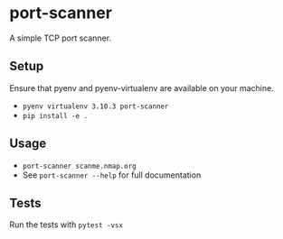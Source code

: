 # port-scanner

A simple TCP port scanner.

## Setup

Ensure that pyenv and pyenv-virtualenv are available on your machine.

- `pyenv virtualenv 3.10.3 port-scanner`
- `pip install -e .`

## Usage

 - `port-scanner scanme.nmap.org`
 - See `port-scanner --help` for full documentation

## Tests

Run the tests with `pytest -vsx`
